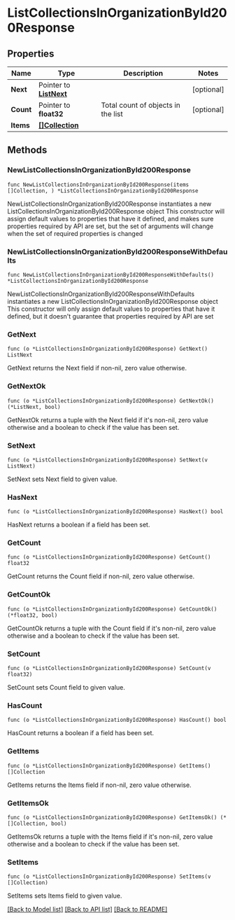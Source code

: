# ListCollectionsInOrganizationById200Response

## Properties

Name | Type | Description | Notes
------------ | ------------- | ------------- | -------------
**Next** | Pointer to [**ListNext**](ListNext.md) |  | [optional] 
**Count** | Pointer to **float32** | Total count of objects in the list | [optional] 
**Items** | [**[]Collection**](Collection.md) |  | 

## Methods

### NewListCollectionsInOrganizationById200Response

`func NewListCollectionsInOrganizationById200Response(items []Collection, ) *ListCollectionsInOrganizationById200Response`

NewListCollectionsInOrganizationById200Response instantiates a new ListCollectionsInOrganizationById200Response object
This constructor will assign default values to properties that have it defined,
and makes sure properties required by API are set, but the set of arguments
will change when the set of required properties is changed

### NewListCollectionsInOrganizationById200ResponseWithDefaults

`func NewListCollectionsInOrganizationById200ResponseWithDefaults() *ListCollectionsInOrganizationById200Response`

NewListCollectionsInOrganizationById200ResponseWithDefaults instantiates a new ListCollectionsInOrganizationById200Response object
This constructor will only assign default values to properties that have it defined,
but it doesn't guarantee that properties required by API are set

### GetNext

`func (o *ListCollectionsInOrganizationById200Response) GetNext() ListNext`

GetNext returns the Next field if non-nil, zero value otherwise.

### GetNextOk

`func (o *ListCollectionsInOrganizationById200Response) GetNextOk() (*ListNext, bool)`

GetNextOk returns a tuple with the Next field if it's non-nil, zero value otherwise
and a boolean to check if the value has been set.

### SetNext

`func (o *ListCollectionsInOrganizationById200Response) SetNext(v ListNext)`

SetNext sets Next field to given value.

### HasNext

`func (o *ListCollectionsInOrganizationById200Response) HasNext() bool`

HasNext returns a boolean if a field has been set.

### GetCount

`func (o *ListCollectionsInOrganizationById200Response) GetCount() float32`

GetCount returns the Count field if non-nil, zero value otherwise.

### GetCountOk

`func (o *ListCollectionsInOrganizationById200Response) GetCountOk() (*float32, bool)`

GetCountOk returns a tuple with the Count field if it's non-nil, zero value otherwise
and a boolean to check if the value has been set.

### SetCount

`func (o *ListCollectionsInOrganizationById200Response) SetCount(v float32)`

SetCount sets Count field to given value.

### HasCount

`func (o *ListCollectionsInOrganizationById200Response) HasCount() bool`

HasCount returns a boolean if a field has been set.

### GetItems

`func (o *ListCollectionsInOrganizationById200Response) GetItems() []Collection`

GetItems returns the Items field if non-nil, zero value otherwise.

### GetItemsOk

`func (o *ListCollectionsInOrganizationById200Response) GetItemsOk() (*[]Collection, bool)`

GetItemsOk returns a tuple with the Items field if it's non-nil, zero value otherwise
and a boolean to check if the value has been set.

### SetItems

`func (o *ListCollectionsInOrganizationById200Response) SetItems(v []Collection)`

SetItems sets Items field to given value.



[[Back to Model list]](../README.md#documentation-for-models) [[Back to API list]](../README.md#documentation-for-api-endpoints) [[Back to README]](../README.md)


